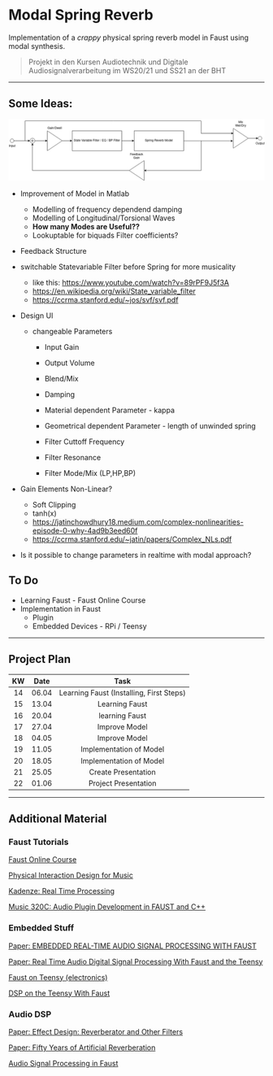 # Modal Spring Reverb

Implementation of a *crappy* physical spring reverb model in Faust using modal synthesis.

>Projekt in den Kursen Audiotechnik und Digitale Audiosignalverarbeitung im WS20/21 und SS21 an der BHT

---

## Some Ideas:

![Blockdiagram](https://raw.githubusercontent.com/monodon-monoceros/modal_spring_reverb/main/img/SpringReverb_blockdiagram.png)


* Improvement of Model in Matlab
   * Modelling of frequency dependend damping
   * Modelling of Longitudinal/Torsional Waves
   * **How many Modes are Useful??**
   * Lookuptable for biquads Filter coefficients?
* Feedback Structure
* switchable Statevariable Filter before Spring for more musicality
  * like this: https://www.youtube.com/watch?v=89rPF9J5f3A    
  * https://en.wikipedia.org/wiki/State_variable_filter
  * https://ccrma.stanford.edu/~jos/svf/svf.pdf
* Design UI
  * changeable Parameters
    * Input Gain
    * Output Volume
    * Blend/Mix
    
    * Damping
    * Material dependent Parameter - kappa
    * Geometrical dependent Parameter - length of unwinded spring

    * Filter Cuttoff Frequency
    * Filter Resonance
    * Filter Mode/Mix (LP,HP,BP)   


* Gain Elements Non-Linear?
  * Soft Clipping
  * tanh(x)
  * https://jatinchowdhury18.medium.com/complex-nonlinearities-episode-0-why-4ad9b3eed60f
  * https://ccrma.stanford.edu/~jatin/papers/Complex_NLs.pdf
    
* Is it possible to change parameters in realtime with modal approach?   


## To Do

* Learning Faust - Faust Online Course
* Implementation in Faust
   * Plugin
   * Embedded Devices - RPi / Teensy

---
## Project Plan

| KW | Date   | Task                                              |
|:-: | :-:	  | :-:	                                              |
| 14 | 06.04 	| Learning Faust (Installing, First Steps) 	        |
| 15 | 13.04  | Learning Faust 	                                  |
| 16 | 20.04  | learning Faust 	                                  |
| 17 | 27.04  | Improve Model  	                                  |
| 18 | 04.05  | Improve Model  	                                  |
| 19 | 11.05  | Implementation of Model                           |
| 20 | 18.05  | Implementation of Model                           |   
| 21 | 25.05  | Create Presentation                               |
| 22 | 01.06  | Project Presentation                              |

---
## Additional Material

### Faust Tutorials

[Faust Online Course](https://ccrma.stanford.edu/~rmichon/faustWorkshops/course2015/)

[Physical Interaction Design for Music](https://ccrma.stanford.edu/courses/250a/)

[Kadenze: Real Time Processing](https://www.kadenze.com/courses/real-time-audio-signal-processing-in-faust/info)

[Music 320C: Audio Plugin Development in FAUST and C++](https://ccrma.stanford.edu/~jos/intro320c/Schedule.html)

### Embedded Stuff

[Paper: EMBEDDED REAL-TIME AUDIO SIGNAL PROCESSING WITH FAUST](https://ifc20.sciencesconf.org/321070/document)

[Paper: Real Time Audio Digital Signal Processing With Faust and the Teensy](http://smc2019.uma.es/articles/S1/S1_03_SMC2019_paper.pdf)

[Faust on Teensy (electronics)](https://ccrma.stanford.edu/courses/250a-spring-2021/labs/2/)

[DSP on the Teensy With Faust](https://faustdoc.grame.fr/tutorials/teensy/)

### Audio DSP

[Paper: Effect Design: Reverberator and Other Filters](https://ccrma.stanford.edu/~dattorro/EffectDesignPart1.pdf)

[Paper: Fifty Years of Artificial Reverberation](https://sci-hub.se/10.1109/tasl.2012.2189567)

[Audio Signal Processing in Faust](https://ccrma.stanford.edu/~jos/aspf/aspf.pdf)


